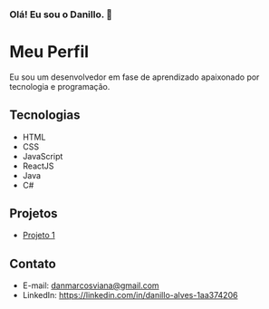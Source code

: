 ### Olá! Eu sou o Danillo. 👋

# Meu Perfil

Eu sou um desenvolvedor em fase de aprendizado apaixonado por tecnologia e programação.

## Tecnologias

- HTML
- CSS
- JavaScript
- ReactJS
- Java
- C#

## Projetos

- [Projeto 1](https://github.com/cardosobueno/ProjetoTelefoniaRIP)

## Contato

- E-mail: danmarcosviana@gmail.com
- LinkedIn: https://linkedin.com/in/danillo-alves-1aa374206

